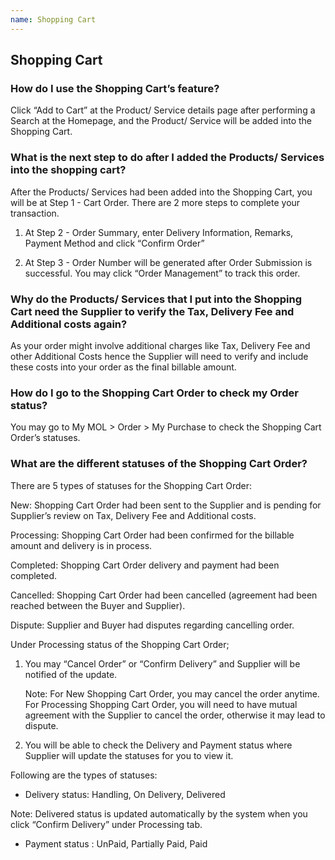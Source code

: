 ```yaml
---
name: Shopping Cart
---
```


## Shopping Cart

###  How do I use the Shopping Cart’s feature?

Click “Add to Cart” at the Product/ Service details page after performing a Search at the Homepage, and the Product/ Service will be added into the Shopping Cart.

###  What is the next step to do after I added the Products/ Services into the shopping cart?

After the Products/ Services had been added into the Shopping Cart, you will be at Step 1 - Cart Order. There are 2 more steps to complete your transaction.

1.	At Step 2 - Order Summary, enter Delivery Information, Remarks, Payment Method and click “Confirm Order”

2.	At Step 3 - Order Number will be generated after Order Submission is successful. You may click “Order Management” to track this order.

###  Why do the Products/ Services that I put into the Shopping Cart need the Supplier to verify the Tax, Delivery Fee and Additional costs again?

As your order might involve additional charges like Tax, Delivery Fee and other Additional Costs hence the Supplier will need to verify and include these costs into your order as the final billable amount. 

###  How do I go to the Shopping Cart Order to check my Order status?

You may go to My MOL > Order > My Purchase to check the Shopping Cart Order’s statuses.

###  What are the different statuses of the Shopping Cart Order?

There are 5 types of statuses for the Shopping Cart Order:

New: Shopping Cart Order had been sent to the Supplier and is pending for Supplier’s review on Tax, Delivery Fee and Additional costs.

Processing: Shopping Cart Order had been confirmed for the billable amount and delivery is in process.

Completed: Shopping Cart Order delivery and payment had been completed.

Cancelled: Shopping Cart Order had been cancelled (agreement had been reached between the Buyer and Supplier).

Dispute: Supplier and Buyer had disputes regarding cancelling order. 

Under Processing status of the Shopping Cart Order; 

1.	You may “Cancel Order” or “Confirm Delivery” and Supplier will be notified of the update.

  	Note: For New Shopping Cart Order, you may cancel the order anytime. For Processing Shopping Cart Order, you will need to have mutual agreement with the Supplier to cancel the order, otherwise it may lead to dispute.

2.	You will be able to check the Delivery and Payment status where Supplier will update the statuses for you to view it. 

Following are the types of statuses:

-	Delivery status: Handling, On Delivery, Delivered 

  Note: Delivered status is updated automatically by the system when you click “Confirm Delivery” under Processing tab.

-	Payment status : UnPaid, Partially Paid, Paid 
